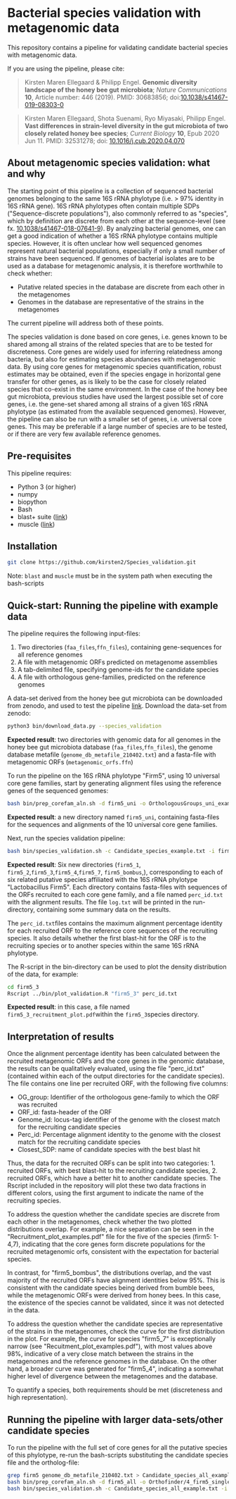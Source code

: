 Bacterial species validation with metagenomic data
=======

This repository contains a pipeline for validating candidate bacterial species with metagenomic data.

If you are using the pipeline, please cite:

> Kirsten Maren Ellegaard & Philipp Engel. **Genomic diversity landscape of the honey bee gut microbiota**; _Nature Communications_ **10**, Article number: 446 (2019).
> PMID: 30683856;
> doi:[10.1038/s41467-019-08303-0](https://www.nature.com/articles/s41467-019-08303-0)

> Kirsten Maren Ellegaard, Shota Suenami, Ryo Miyasaki, Philipp Engel. **Vast differences in strain-level diversity in the gut microbiota of two closely related honey bee species**; _Current Biology_ **10**, Epub 2020 Jun 11.
> PMID: 32531278;
> doi: [10.1016/j.cub.2020.04.070](https://www.cell.com/current-biology/fulltext/S0960-9822(20)30586-8)
 
About metagenomic species validation: what and why
----------

The starting point of this pipeline is a collection of sequenced bacterial genomes belonging to the same 16S rRNA phylotype (i.e. > 97% identity in 16S rRNA gene). 16S rRNA phylotypes often contain multiple SDPs ("Sequence-discrete populations"), also  commonly referred to as "species", which by definition are discrete from each other at the sequence-level (see fx. [10.1038/s41467-018-07641-9](https://www.nature.com/articles/s41467-018-07641-9)). By analyzing bacterial genomes, one can get a good indication of whether a 16S rRNA phylotype contains multiple species. However, it is often unclear how well sequenced genomes represent natural bacterial populations, especially if only a small number of strains have been sequenced. If  genomes of bacterial isolates are to be used as a database for metagenomic analysis, it is therefore worthwhile to check whether:

* Putative related species in the database are discrete from each other in the metagenomes
* Genomes in the database are representative of the strains in the metagenomes 

The current pipeline will address both of these points.

The species validation is done based on core genes, i.e. genes known to be shared among all strains of the related species that are to be tested for discreteness. Core genes are widely used for inferring relatedness among bacteria, but also for estimating species abundances with metagenomic data. By using core genes for metagenomic species quantification, robust estimates may be obtained, even if the species engage in horizontal gene transfer for other genes, as is likely to be the case for closely related species that co-exist in the same environment. In the case of the honey bee gut microbiota, previous studies have used the largest possible set of core genes, i.e. the gene-set shared among all strains of a given 16S rRNA phylotype (as estimated from the available sequenced genomes). However, the pipeline can also be run with a smaller set of genes, i.e. universal core genes. This may be preferable if a large number of species are to be tested, or if there are very few available reference genomes. 

Pre-requisites
--------

This pipeline requires:

* Python 3 (or higher)
* numpy
* biopython
* Bash
* blast+ suite ([link]())
* muscle ([link]())


Installation
--------

```bash
git clone https://github.com/kirsten2/Species_validation.git
```

Note: ```blast``` and ```muscle``` must be in the system path when executing the bash-scripts

Quick-start: Running the pipeline with example data
--------

The pipeline requires the following input-files:

1. Two directories (```faa_files```,```ffn_files```), containing gene-sequences for all reference genomes
2. A file with metagenomic ORFs predicted on metagenome assemblies
3. A tab-delimited file, specifying genome-ids for the candidate species
4. A file with orthologous gene-families, predicted on the reference genomes

A data-set derived from the honey bee gut microbiota can be downloaded from zenodo, and used to test the pipeline [link](https://sandbox.zenodo.org/record/710401#.X9h27i3Mx2c). Download the data-set from zenodo:

```bash
python3 bin/download_data.py --species_validation
```

**Expected result**: two directories with genomic data for all genomes in the honey bee gut microbiota database (```faa_files```,```ffn_files```),  the genome database metafile (```genome_db_metafile_210402.txt```) and a fasta-file with metagenomic ORFs (```metagenomic_orfs.ffn```)

To run the pipeline on the 16S rRNA phylotype "Firm5", using 10 universal core gene families, start by generating alignment files using the reference genes of the sequenced genomes:

```bash
bash bin/prep_corefam_aln.sh -d firm5_uni -o OrthologousGroups_uni_example.txt
```

**Expected result**: a new directory named ```firm5_uni```, containing fasta-files for the sequences and alignments of the 10 universal core gene families. 

Next, run the species validation pipeline:

```bash
bash bin/species_validation.sh -c Candidate_species_example.txt -i firm5_uni -d metagenomic_orfs.ffn
```

**Expected result**: Six new directories (```firm5_1```, ```firm5_2```,```firm5_3```,```firm5_4```,```firm5_7```, ```firm5_bombus```,), corresponding to each of six related putative species affiliated with the 16S rRNA phylotype "Lactobacillus Firm5". Each directory contains fasta-files with sequences of the ORFs recruited to each core gene family, and a file named ```perc_id.txt``` with the alignment results. The file ```log.txt``` will be printed in the run-directory, containing some summary data on the results. 

The ```perc_id.txt```files contains the maximum alignment percentage identity for each recruited ORF to the reference core sequences of the recruiting species. It also details whether the first blast-hit for the ORF is to the recruiting species or to another species within the same 16S rRNA phylotype.

The R-script in the bin-directory can be used to plot the density distribution of the data, for example:

```bash
cd firm5_3
Rscript ../bin/plot_validation.R "firm5_3" perc_id.txt
```

**Expected result**: in this case, a file named ```firm5_3_recruitment_plot.pdf```within the ```firm5_3```species directory. 

Interpretation of results
--------

Once the alignment percentage identity has been calculated between the recruited metagenomic ORFs and the core genes in the genomic database, the results can be qualitatively evaluated, using the file "perc_id.txt" (contained within each of the output directories for the candidate species). The file contains one line per recruited ORF, with the following five columns:

* OG_group: Identifier of the orthologous gene-family to which the ORF was recruited
* ORF_id: fasta-header of the ORF
* Genome_id: locus-tag identifier of the genome with the closest match for the recruiting candidate species
* Perc_id: Percentage alignment identity to the genome with the closest match for the recruiting candidate species
* Closest_SDP: name of candidate species with the best blast hit

Thus, the data for the recruited ORFs can be split into two categories: 1. recruited ORFs, with best blast-hit to the recruiting candidate species, 2. recruited ORFs, which have a better hit to another candidate species. The Rscript included in the repository will plot these two data fractions in different colors, using the first argument to indicate the name of the recruiting species.

To address the question whether the candidate species are discrete from each other in the metagenomes, check whether the two plotted distributions overlap. For example, a nice separation can be seen in the "Recruitment_plot_examples.pdf" file for the five of the species (firm5: 1-4,7), indicating that the core genes form discrete populations for the recruited metagenomic orfs, consistent with the expectation for bacterial species. 

In contrast, for "firm5_bombus", the distributions overlap, and the vast majority of the recruited ORFs have alignment identities below 95%. This is consistent with the candidate species being derived from bumble bees, while the metagenomic ORFs were derived from honey bees. In this case, the existence of the species cannot be validated, since it was not detected in the data.

To address the question whether the candidate species are representative of the strains in the metagenomes, check the curve for the first distribution in the plot. For example, the curve for species "firm5_7" is exceptionally narrow (see "Recuitment_plot_examples.pdf"), with most values above 98%, indicative of a very close match between the strains in the metagenomes and the reference genomes in the database. On the other hand, a broader curve was generated for "firm5_4", indicating a somewhat higher level of divergence between the metagenomes and the database.

To quantify a species, both requirements should be met (discreteness and high representation). 

Running the pipeline with larger data-sets/other candidate species
--------

To run the pipeline with the full set of core genes for all the putative species of this phylotype, re-run the bash-scripts substituting the candidate species file and the ortholog-file:

```bash
grep firm5 genome_db_metafile_210402.txt > Candidate_species_all_example.txt
bash bin/prep_corefam_aln.sh -d firm5_all -o Orthofinder/4_firm5_single_ortho_filt.txt
bash bin/species_validation.sh -c Candidate_species_all_example.txt -i firm5_all -d metagenomic_orfs.ffn
```